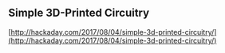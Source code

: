 ## Simple 3D-Printed Circuitry
  
  [http://hackaday.com/2017/08/04/simple-3d-printed-circuitry/](http://hackaday.com/2017/08/04/simple-3d-printed-circuitry/)